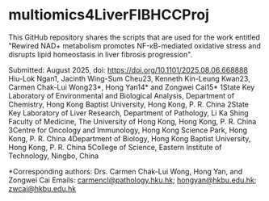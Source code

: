 # multiomics4LiverFIBHCCProj
This GitHub repository shares the scripts that are used for the work entitled "Rewired NAD+ metabolism promotes NF-κB-mediated oxidative stress and disrupts lipid homeostasis in liver fibrosis progression".

Submitted: August 2025, doi: https://doi.org/10.1101/2025.08.06.668888
Hiu-Lok Ngan1, Jacinth Wing-Sum Cheu23, Kenneth Kin-Leung Kwan23, Carmen Chak-Lui Wong23*, Hong Yan14* and Zongwei Cai15*
1State Key Laboratory of Environmental and Biological Analysis, Department of Chemistry, Hong Kong Baptist University, Hong Kong, P. R. China
2State Key Laboratory of Liver Research, Department of Pathology, Li Ka Shing Faculty of Medicine, The University of Hong Kong, Hong Kong, P. R. China
3Centre for Oncology and Immunology, Hong Kong Science Park, Hong Kong, P. R. China
4Department of Biology, Hong Kong Baptist University, Hong Kong, P. R. China
5College of Science, Eastern Institute of Technology, Ningbo, China

*Corresponding authors: Drs. Carmen Chak-Lui Wong, Hong Yan, and Zongwei Cai
Emails: carmencl@pathology.hku.hk; hongyan@hkbu.edu.hk; zwcai@hkbu.edu.hk